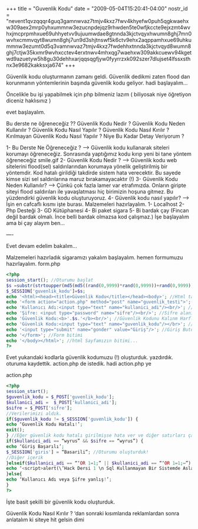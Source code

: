+++
title = "Guvenlik Kodu"
date = "2009-05-04T15:20:41-04:00"
nostr_id = "nevent1qvzqqqr4guq3gamnwvaz7tmjv4kxz7fwv4khyefw0puh5qgkwaehxw309aex2mrp0yhxummnw3ezucnpdejqz9rhwden5te0wfjkccte9ejxzmt4wvhxjmcprpmhxue69uhhyetvv9ujuumwdae8gtnnda3kjctvqyxhwumn8ghj7mn0wvhxcmmvqyt8wumn8ghj7un9d3shjtnswf5k6ctv9ehx2aqppamhxue69uhkummnw3ezumt0d5q3vamnwvaz7tmjv4kxz7fwdehhxtnnda3kjctvqyd8wumn8ghj7ctjw35kxmr9wvhxcctev4erxtnwv4mhxqg7waehxw309akkcuewv94kgetwd9azuetyw5h8gu30dehhxarjqqsqgfjyw0fyyrrzxk092szer7dlujset4lfssxsthnx3e9682kakksxja674"
+++

Güvenlik kodu oluşturmanın zamanı geldi. Güvenlik dedikmi zaten flood dan korunmanın yöntemlerinin başında güvenlik kodu geliyor. hadi başlayalım…

Öncelikle bu işi yapabilmek için php bilmeniz lazım ( biliyosak niye öğretiyon diceniz haklısınız )

evet başlayalım.

Bu derste ne öğreneceğiz ??
Güvenlik Kodu Nedir ?
Güvenlik Kodu Neden Kullanılır ?
Güvenlik Kodu Nasıl Yapılır ?
Güvenlik Kodu Nasıl Kırılır ?
Kırılmayan Güvenlik Kodu Nasıl Yapılır ?
Niye Bu Kadar Detay Veriyorum ?

1- Bu Derste Ne Öğreneceğiz ?
–> Güvenlik kodu kullanarak siteleri korumayı öğreneceğiz. Sonrasında yaptığımız kodu kırıp yeni bi tane yöntem öğreneceğiz smile.gif
2- Güvenlik Kodu Nedir ?
–> Güvenlik kodu web sitelerini flood(sel) saldırılarından korumaya yönelik geliştirilmiş bir yöntemdir. Kod hatalı girildiği takdirde sistem hata verecektir. Bu sayede kimse sizi sel saldırılarına maruz bırakamayacaktır (!)
3- Güvenlik Kodu Neden Kullanılır?
–> Çünkü çok fazla lamer var etrafımızda. Onların giripte siteyi flood saldırıları ile yavaşlatması hiç birimizin hoşuna gitmez. Bu yüzdendirki güvenlik kodu oluşturuyoruz.
4- Güvenlik kodu nasıl yapılır?
–> İşin en cafcaflı kısmı işte burası. Malzemeleri hazırlayalım.
1- Localhost
2- Php Desteği
3- GD Kütüphanesi
4- Bi paket sigara
5- Bi bardak çay (Fincan değil bardak olmalı. İnce belli bardak olmazsa kod çalışmaz.)
İşe başlayalım ama bi çay alayım ben…

—-

Evet devam edelim bakalım…

Malzemeleri hazırladık sigaramızı yakalım başlayalım.
hemen formumuzu hazırlayalım.
form.php
```php
<?php
session_start(); //Oturumu başlat
$s =substr(strtoupper(md5(md5((rand(0,9999)*rand(0,9999))+rand(0,9999)))),0,5);  //Oh yarasın kodları bi güzel iç içe geçirdik. 2 rasgele sayıyı çarpıp bir diğer rasgele sayıyla toplayarak 2 defa md5 yapıp harfleri buyulttukten sonra ilk 5 karakterini aldık :)
$_SESSION['guvenlik_kodu']=$s;
echo '<html><head><title>Güvenlik Kodu</title></head><body>'; //Html taglarimizle forma başladık
echo '<form action="action.php" method="post" name="guvenlik_testi">'; //Form başlangıcımızı yaptık
echo 'Kullanıcı Adı:<input type="text" name="kullanici_adi"/><br/>'; //Kullanıcı adı alanı
echo 'Şifre: <input type="password" name="sifre"/><br/>'; //Sifre alanı
echo 'Güvenlik Kodu:<b>'.$s.'</b><br/>'; //Güvenlik Kodunu Kalınm Harflerle Yazdırdık
echo 'Güvenlik Kodu:<input type="text" name="guvenlik_kodu"/></br>'; //Güvenlik kodu Alanı
echo '<input type="submit" name="gonder" value="Giriş"/>'; //Giriş Butonu
echo '</form>'; //Form bitimi
echo '</body></html>'; //html Sayfamızın bitimi...
?>
```

Evet yukarıdaki kodlarla güvenlik kodumuzu (!) oluşturduk. yazdırdık. oturuma kaydettik. action.php de istedik. hadi action.php ye

action.php
```php
<?php
session_start();
$guvenlik_kodu = $_POST['guvenlik_kodu'];
$kullanici_adi =  $_POST['kullanici_adi'];
$sifre = $_POST['sifre'];
//Verilerimizi aldık.
if($guvenlik_kodu != $_SESSION['guvenlik_kodu']) {
echo ‘Guvenlik Kodu Hatalı!’;
exit();
} //Eğer güvenlik kodu hatalı girilmişse hata ver ve diğer satırları çalıştırmaya çalışma (exit();)
if($kullanici_adi == “wyrus” && $sifre == “wyrus”) {
echo ‘Giriş Başarılı’;
$_SESSION['giris'] = “Basarili”; //Oturumu oluşturduk!
//Diğer içerik
}elseif($kullanici_adi == “‘OR 1=1;” || $kullanici_adi == “‘OR 1=1;–”) {
echo ‘<script>alert(\’Hack Dersi 1 \n Sql Kullanmayan Bir Sistemde Asla Sql Açığı Aranmaz!\’);</script>’; //Eğer hacker gelmişse siteye ders anlatımı yapalım :)
}else{
echo ‘Kullanıcı Adı veya Şifre yanlış!’;
}
?>
```
İşte basit şekilli bir güvenlik kodu oluşturduk.

Güvenlik Kodu Nasıl Kırılır ? ‘dan sonraki kısımlarıda reklamlardan sonra anlatalım ki siteye hit gelsin dimi

